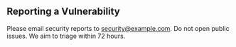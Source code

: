 ## Reporting a Vulnerability
Please email security reports to <security@example.com>. Do not open public issues.
We aim to triage within 72 hours.

